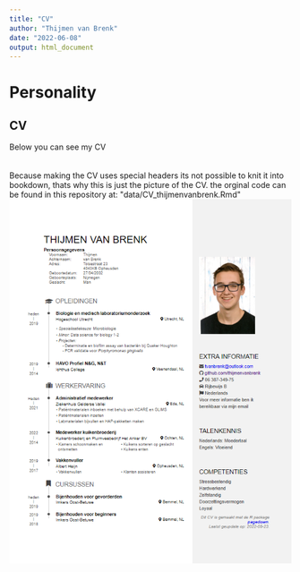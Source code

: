 ```yaml
---
title: "CV"
author: "Thijmen van Brenk"
date: "2022-06-08"
output: html_document
---
```

# Personality

## CV
Below you can see my CV       
<br>        
Because making the CV uses special headers its not possible to knit it into bookdown, thats why this is just the picture of the CV. the orginal code can be found in this repository at: "data/CV_thijmenvanbrenk.Rmd"
![](data/CV_thijmenvanbrenk.png)

